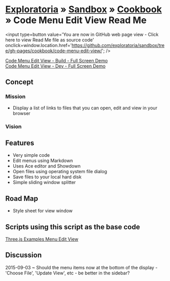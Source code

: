 [Exploratoria]( http://exploratoria.github.io ) &raquo; [Sandbox]( http://exploratoria.github.io/sandbox/ ) &raquo; [Cookbook]( http://exploratoria.github.io/sandbox/cookbook/ ) &raquo;
Code Menu Edit View Read Me
===

<span style=display:none; >[You are now in GitHub source code view - click here to view Read Me file as a web page]( http://exploratoria.github.io/sandbox/cookbook/code-menu-edit-view/index.html "View file as a web page." ) </span>
<input type=button value='You are now in GitHub web page view - Click here to view Read Me file as source code' onclick=window.location.href='https://github.com/exploratoria/sandbox/tree/gh-pages/cookbook/code-menu-edit-view/'; />

[Code Menu Edit View - Build - Full Screen Demo]( http://exploratoria.github.io/sandbox/cookbook/code-menu-edit-view/build/index.html )  
[Code Menu Edit View - Dev - Full Screen Demo]( http://exploratoria.github.io/sandbox/cookbook/code-menu-edit-view/dev/index.html ) 


## Concept

### Mission  
<!-- a statement of a rationale, applicable now as well as in the future -->

* Display a list of links to files that you can open, edit and view in your browser


### Vision  
<!--  a descriptive picture of a desired future state -->


## Features

* Very simple code
* Edit menus using Markdown
* Uses Ace editor and Showdown
* Open files using operating system file dialog
* Save files to your local hard disk
* Simple sliding window splitter


## Road Map

* Style sheet for view window

## Scripts using this script as the base code

[Three.js Examples Menu Edit View]( http://exploratoria.github.io/sandbox/cookbook/threejs-examples-menu-edit-view/index.html )

## Discussion

2015-09-03 ~ Should the menu items now at the bottom of the display - 'Choose File', 'Update View', etc - be better in the sidebar?

